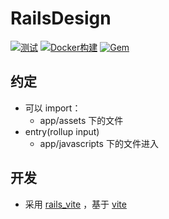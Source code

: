# RailsDesign

[![测试](https://github.com/work-design/rails_design/actions/workflows/test.yml/badge.svg)](https://github.com/work-design/rails_design/actions/workflows/test.yml)
[![Docker构建](https://github.com/work-design/rails_design/actions/workflows/cd.yml/badge.svg)](https://github.com/work-design/rails_design/actions/workflows/cd.yml)
[![Gem](https://github.com/work-design/rails_design/actions/workflows/gempush.yml/badge.svg)](https://github.com/work-design/rails_design/actions/workflows/gempush.yml)

## 约定

* 可以 import：
  * app/assets 下的文件
* entry(rollup input)
  * app/javascripts 下的文件进入

## 开发
* 采用 [rails_vite](https://github.com/work-design/rails_design) ，基于 [vite](https://github.com/vitejs/vite)
